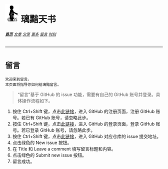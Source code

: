 # [<img src="图标.png" alt="Logo" style="zoom:7%;" />](index.html) 璃黯天书

###### **[`首页`](index.html)**		[`文章`](文章.html)		[`分享`](分享.html)		[`更多`](更多.html)		[`留言`](留言.html)		[`时刻`](时刻.html)

---

# `留言`

```
欢迎来到留言。
本页面将指导你如何给璃黯留言。
```

> “留言”基于 GitHub 的 issue 功能，需要有自己的 GitHub 账号并登录。具体操作流程如下。

1. 按住 Ctrl+Shift 键，点击[此链接](https://github.com/signup)，进入 GitHub 的注册页面，注册 GitHub 账号。若已有 GitHub 账号，请忽略此步。
2. 按住 Ctrl+Shift 键，点击[此链接](https://github.com/login)，进入 GitHub 的登录页面，登录 GitHub 账号。若已登录 GitHub 账号，请忽略此步。
3. 按住 Ctrl+Shift 键，点击[此链接](https://github.com/Tseshongfeeshur/Tseshongfeeshur.github.io/issues)，进入 GitHub 对应仓库的 issue 提交地址。
4. 点击绿色的 New issue 按钮。
5. 在 Title 和 Leave a comment 填写留言标题和内容。
6. 点击绿色的 Submit new issue 按钮。
7. 留言成功。